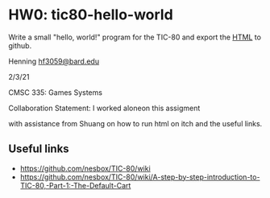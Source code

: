 # HW0: tic80-hello-world

Write a small "hello, world!" program for the TIC-80 and export the [HTML](https://twitter.com/i/status/1245387000477253633) to github.

Henning hf3059@bard.edu

2/3/21

CMSC 335: Games Systems

Collaboration Statement: I worked aloneon this assigment

with assistance from Shuang on how to run html on itch and the useful links.

## Useful links

- <https://github.com/nesbox/TIC-80/wiki>
- <https://github.com/nesbox/TIC-80/wiki/A-step-by-step-introduction-to-TIC-80,-Part-1:-The-Default-Cart>
